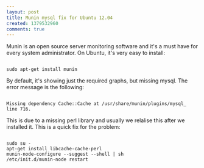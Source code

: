 ```yaml
---
layout: post
title: Munin mysql fix for Ubuntu 12.04
created: 1379532960
comments: true
---
```

Munin is an open source server monitoring software and it's a must have for every system administrator. On Ubuntu, it's very easy to install:

<code class="no-highlight">
sudo apt-get install munin
</code>

By default, it's showing just the required graphs, but missing mysql. The error message is the following:

<code class="no-highlight">
Missing dependency Cache::Cache at /usr/share/munin/plugins/mysql_ line 716.
</code>

This is due to a missing perl library and usually we relalise this after we installed it. This is a quick fix for the problem:

<code class="no-highlight">
sudo su -
apt-get install libcache-cache-perl
munin-node-configure --suggest --shell | sh
/etc/init.d/munin-node restart
</code>
